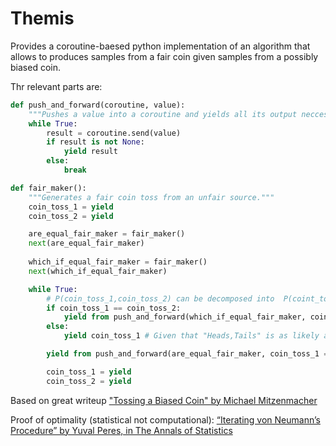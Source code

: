 # Themis
Provides a coroutine-baesed python implementation of an algorithm that allows to produces samples from a fair coin given samples from a possibly biased coin.

Thr relevant parts are:
```python
def push_and_forward(coroutine, value):
    """Pushes a value into a coroutine and yields all its output neccessary to do so."""
    while True:
        result = coroutine.send(value)
        if result is not None:
            yield result
        else:
            break

def fair_maker():
    """Generates a fair coin toss from an unfair source."""
    coin_toss_1 = yield
    coin_toss_2 = yield

    are_equal_fair_maker = fair_maker()
    next(are_equal_fair_maker)
    
    which_if_equal_fair_maker = fair_maker()
    next(which_if_equal_fair_maker)

    while True:
        # P(coin_toss_1,coin_toss_2) can be decomposed into  P(coint_toss_1 | coin_toss_1=coin_toss_2) P(coin_toss_1=coin_toss_2) 
        if coin_toss_1 == coin_toss_2:
            yield from push_and_forward(which_if_equal_fair_maker, coin_toss_1)
        else:
            yield coin_toss_1 # Given that "Heads,Tails" is as likely as "Tails,Heads" this is a fair coin toss

        yield from push_and_forward(are_equal_fair_maker, coin_toss_1 == coin_toss_2)

        coin_toss_1 = yield
        coin_toss_2 = yield

```

Based on great writeup ["Tossing a Biased Coin" by Michael Mitzenmacher](http://www.eecs.harvard.edu/~michaelm/coinflipext.pdf)

Proof of optimality (statistical not computational):
[“Iterating von Neumann’s Procedure” by Yuval Peres, in The Annals of Statistics](https://projecteuclid.org/euclid.aos/1176348543)
